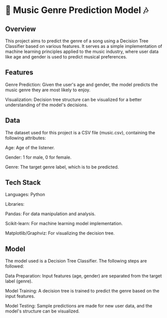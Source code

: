 # 🎵 Music Genre Prediction Model 🎶

## Overview

This project aims to predict the genre of a song using a Decision Tree Classifier based on various features. It serves as a simple implementation of machine learning principles applied to the music industry, where user data like age and gender is used to predict musical preferences.

## Features

Genre Prediction: Given the user's age and gender, the model predicts the music genre they are most likely to enjoy.

Visualization: Decision tree structure can be visualized for a better understanding of the model's decisions.

## Data

The dataset used for this project is a CSV file (music.csv), containing the following attributes:

Age: Age of the listener.

Gender: 1 for male, 0 for female.

Genre: The target genre label, which is to be predicted.

## Tech Stack

Languages: Python

Libraries:

Pandas: For data manipulation and analysis.

Scikit-learn: For machine learning model implementation.

Matplotlib/Graphviz: For visualizing the decision tree.

## Model

The model used is a Decision Tree Classifier. The following steps are followed:

Data Preparation: Input features (age, gender) are separated from the target label (genre).

Model Training: A decision tree is trained to predict the genre based on the input features.

Model Testing: Sample predictions are made for new user data, and the model's structure can be visualized.
